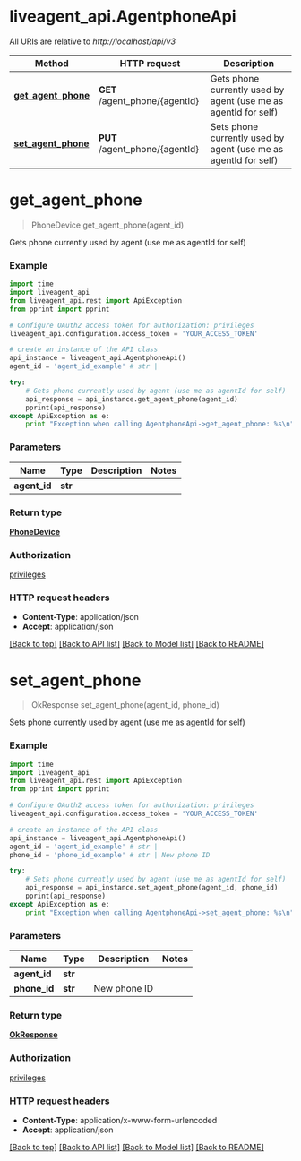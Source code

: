 # liveagent_api.AgentphoneApi

All URIs are relative to *http://localhost/api/v3*

Method | HTTP request | Description
------------- | ------------- | -------------
[**get_agent_phone**](AgentphoneApi.md#get_agent_phone) | **GET** /agent_phone/{agentId} | Gets phone currently used by agent (use me as agentId for self)
[**set_agent_phone**](AgentphoneApi.md#set_agent_phone) | **PUT** /agent_phone/{agentId} | Sets phone currently used by agent (use me as agentId for self)


# **get_agent_phone**
> PhoneDevice get_agent_phone(agent_id)

Gets phone currently used by agent (use me as agentId for self)

### Example 
```python
import time
import liveagent_api
from liveagent_api.rest import ApiException
from pprint import pprint

# Configure OAuth2 access token for authorization: privileges
liveagent_api.configuration.access_token = 'YOUR_ACCESS_TOKEN'

# create an instance of the API class
api_instance = liveagent_api.AgentphoneApi()
agent_id = 'agent_id_example' # str | 

try: 
    # Gets phone currently used by agent (use me as agentId for self)
    api_response = api_instance.get_agent_phone(agent_id)
    pprint(api_response)
except ApiException as e:
    print "Exception when calling AgentphoneApi->get_agent_phone: %s\n" % e
```

### Parameters

Name | Type | Description  | Notes
------------- | ------------- | ------------- | -------------
 **agent_id** | **str**|  | 

### Return type

[**PhoneDevice**](PhoneDevice.md)

### Authorization

[privileges](../README.md#privileges)

### HTTP request headers

 - **Content-Type**: application/json
 - **Accept**: application/json

[[Back to top]](#) [[Back to API list]](../README.md#documentation-for-api-endpoints) [[Back to Model list]](../README.md#documentation-for-models) [[Back to README]](../README.md)

# **set_agent_phone**
> OkResponse set_agent_phone(agent_id, phone_id)

Sets phone currently used by agent (use me as agentId for self)

### Example 
```python
import time
import liveagent_api
from liveagent_api.rest import ApiException
from pprint import pprint

# Configure OAuth2 access token for authorization: privileges
liveagent_api.configuration.access_token = 'YOUR_ACCESS_TOKEN'

# create an instance of the API class
api_instance = liveagent_api.AgentphoneApi()
agent_id = 'agent_id_example' # str | 
phone_id = 'phone_id_example' # str | New phone ID

try: 
    # Sets phone currently used by agent (use me as agentId for self)
    api_response = api_instance.set_agent_phone(agent_id, phone_id)
    pprint(api_response)
except ApiException as e:
    print "Exception when calling AgentphoneApi->set_agent_phone: %s\n" % e
```

### Parameters

Name | Type | Description  | Notes
------------- | ------------- | ------------- | -------------
 **agent_id** | **str**|  | 
 **phone_id** | **str**| New phone ID | 

### Return type

[**OkResponse**](OkResponse.md)

### Authorization

[privileges](../README.md#privileges)

### HTTP request headers

 - **Content-Type**: application/x-www-form-urlencoded
 - **Accept**: application/json

[[Back to top]](#) [[Back to API list]](../README.md#documentation-for-api-endpoints) [[Back to Model list]](../README.md#documentation-for-models) [[Back to README]](../README.md)

